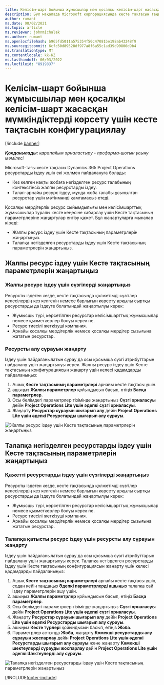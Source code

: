 ```yaml
---
title: Келісім-шарт бойынша жұмысшылар мен қосалқы келісім-шарт жасасқан мүмкіндіктерді көрсету үшін кесте тақтасын конфигурациялау
description: Бұл мақалада Microsoft корпорациясында кесте тақтасын теңшеу жолы сипатталған Dynamics 365 Project Operations жоба ресурстарына қойылатын талаптарды қамтамасыз ету кезінде қосалқы мердігерлік ресурс сыйымдылығын көрсету.
author: rumant
ms.date: 08/02/2021
ms.topic: article
ms.reviewer: johnmichalak
ms.author: rumant
ms.openlocfilehash: b965fd5011a575354f50c47081be198ab43248f9
ms.sourcegitcommit: 6cfc50d89528df977a8f6a55c1ad39d99800d9b4
ms.translationtype: MT
ms.contentlocale: kk-KZ
ms.lasthandoff: 06/03/2022
ms.locfileid: "8919837"
---
```

# <a name="configure-schedule-board-to-show-contract-workers-and-subcontracted-capacity"></a>Келісім-шарт бойынша жұмысшылар мен қосалқы келісім-шарт жасасқан мүмкіндіктерді көрсету үшін кесте тақтасын конфигурациялау 

[!include [banner](../../includes/dataverse-preview.md)]

_**Қолданылады:** қарапайым орналастыру - проформа-шотын ұсыну мәмілесі_

Microsoft-тағы кесте тақтасы Dynamics 365 Project Operations ресурстарды іздеу үшін екі жолмен пайдалануға болады:

- Кез келген нақты жобаға негізделген ресурс талабының контекстінсіз жалпы ресурстарды іздеу.
- Талап-арнайы ресурс іздеу, мұнда жоба талабы ұсынылған ресурстар үшін мәтінмәнді қамтамасыз етеді.

Қосалқы мердігерлік ресурс сыйымдылығы мен келісімшарттық жұмысшылар туралы кесте кеңесіне хабарлау үшін Кесте тақтасының параметрлеріне жаңартулар енгізу қажет. Бұл жаңартуларға мыналар кіреді: 
- Жалпы ресурс іздеу үшін Кесте тақтасының параметрлерін жаңартыңыз.
- Талапқа негізделген ресурстарды іздеу үшін Кесте тақтасының параметрлерін жаңартыңыз.

## <a name="update-schedule-board-settings-for-general-resource-search"></a>Жалпы ресурс іздеу үшін Кесте тақтасының параметрлерін жаңартыңыз
### <a name="update-filters-for-general-resource-search"></a>Жалпы ресурс іздеу үшін сүзгілерді жаңартыңыз
Ресурсты іздеген кезде, кесте тақтасында қолжетімді сүзгілер келесілердің кез келгенін немесе барлығын көрсету арқылы сыртқы ресурстарды да іздеуге болатындай жаңартылуы керек:
  - Жұмысшы түрі, көрсетілген ресурстар келісімшарттық жұмысшылар немесе қызметкерлер болуы керек пе.
  - Ресурс тиесілі жеткізуші компания.
  - Арнайы қосалқы мердігерлік немесе қосалқы мердігер сызығына жататын ресурстар.
    
### <a name="update-retrieve-resource-query"></a>Ресурсты алу сұрауын жаңарту
Іздеу үшін пайдаланылатын сұрау да осы қосымша сүзгі атрибуттарын пайдалану үшін жаңартылуы керек. Жалпы ресурс іздеу үшін Кесте тақтасының конфигурациясын жаңарту үшін келесі қадамдарды пайдаланыңыз:  
1. Ашық **Кесте тақтасының параметрлері** арнайы кесте тақтасы үшін.
2. ашыңыз **Жалпы параметрлер** қойындысын басып, өтіңіз **Басқа параметрлер**.
3. Осы бөлімдегі параметрлер тізімінде жаңартыңыз **Сүзгі орналасуы** дейін **Project Operations Lite үшін әдепкі сүзгі орналасуы**.
4. Жаңарту **Ресурстар сұрауын шығарып алу** дейін **Project Operations Lite үшін әдепкі Ресурстарды шығарып алу сұрауы**.

![Жалпы ресурс іздеу үшін Кесте тақтасының параметрлерін жаңартыңыз](../media/BoardSettings.png)  

## <a name="update-schedule-board-settings-for-requirementbased-resource-search"></a>Талапқа негізделген ресурстарды іздеу үшін Кесте тақтасының параметрлерін жаңартыңыз
### <a name="update-filters-for-requirement-specific-resource-search"></a>Қажетті ресурстарды іздеу үшін сүзгілерді жаңартыңыз 
Ресурсты іздеген кезде, кесте тақтасында қолжетімді сүзгілер келесілердің кез келгенін немесе барлығын көрсету арқылы сыртқы ресурстарды да іздеуге болатындай жаңартылуы керек:
 - Жұмысшы түрі, көрсетілген ресурстар келісімшарттық жұмысшылар немесе қызметкерлер болуы керек пе.
 - Ресурс тиесілі жеткізуші компания.
 - Арнайы қосалқы мердігерлік немесе қосалқы мердігер сызығына жататын ресурстар.

### <a name="update-retrieve-resource-query-for-requirement-specific-resource-search"></a>Талапқа қатысты ресурс іздеу үшін ресурсты алу сұрауын жаңарту 
Іздеу үшін пайдаланылатын сұрау да осы қосымша сүзгі атрибуттарын пайдалану үшін жаңартылуы керек. Талапқа негізделген ресурстарды іздеу үшін Кесте тақтасының конфигурациясын жаңарту үшін келесі қадамдарды пайдаланыңыз:

1. Ашық **Кесте тақтасының параметрлері** арнайы кесте тақтасы үшін, содан кейін таңдаңыз **Әдепкі параметрлерді ашыңыз** талапқа сай іздеу параметрлерін ашу үшін.
2. ашыңыз **Жалпы параметрлер** қойындысын басып, өтіңіз **Басқа параметрлер**.
3. Осы бөлімдегі параметрлер тізімінде жаңартыңыз **Сүзгі орналасуы** дейін **Project Operations Lite үшін әдепкі сүзгі орналасуы**.
4. Жаңарту **Ресурстар сұрауын шығарып алу** дейін **Project Operations Lite үшін әдепкі Ресурстарды шығарып алу сұрауы**.
5. ашыңыз **Кесте түрлері** қойындысын басып, өтіңіз **Жоба**.
6. Параметрлер астында **Жоба**, жаңарту **Көмекші ресурстарды алу сұрауын жоспарлау** дейін **Project Operations Lite үшін әдепкі Ресурстарды шығарып алу сұрауы** және жаңарту **Көмекші шектеулерді сұрауды жоспарлау** дейін **Project Operations Lite үшін әдепкі Шектеулерді алу сұрауы**.

![Талапқа негізделген ресурстарды іздеу үшін Кесте тақтасының параметрлерін жаңартыңыз](../media/SASettings.png)  

[!INCLUDE[footer-include](../../includes/footer-banner.md)]

